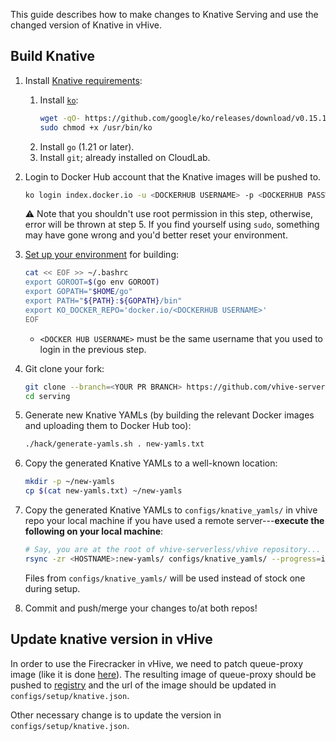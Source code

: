 This guide describes how to make changes to Knative Serving and use the changed version of Knative in vHive.

## Build Knative
1. Install [Knative requirements](https://github.com/knative/serving/blob/main/DEVELOPMENT.md#install-requirements):
   1. Install [`ko`](https://github.com/google/ko):
      ```sh
      wget -qO- https://github.com/google/ko/releases/download/v0.15.1/ko_0.15.1_Linux_x86_64.tar.gz | sudo tar -C /usr/bin/ -xz ko
      sudo chmod +x /usr/bin/ko
      ```
   2. Install `go` (1.21 or later).
   3. Install `git`; already installed on CloudLab.
4. Login to Docker Hub account that the Knative images will be pushed to.
   ```sh
   ko login index.docker.io -u <DOCKERHUB USERNAME> -p <DOCKERHUB PASSWORD>
   ```
   :warning: Note that you shouldn't use root permission in this step, otherwise, error will be thrown at step 5. If you find yourself using `sudo`, something may have gone wrong and you'd better reset your environment.
5. [Set up your environment](https://github.com/knative/serving/blob/main/DEVELOPMENT.md#set-up-your-environment) for building:
   ```sh
   cat << EOF >> ~/.bashrc
   export GOROOT=$(go env GOROOT)
   export GOPATH="$HOME/go"
   export PATH="${PATH}:${GOPATH}/bin"
   export KO_DOCKER_REPO='docker.io/<DOCKERHUB USERNAME>'
   EOF
   ```
   - `<DOCKER HUB USERNAME>` must be the same username that you used to login in the previous step.
6. Git clone your fork:
   ```sh
   git clone --branch=<YOUR PR BRANCH> https://github.com/vhive-serverless/serving
   cd serving
   ```
7. Generate new Knative YAMLs (by building the relevant Docker images and uploading them to Docker Hub too):
   ```sh
   ./hack/generate-yamls.sh . new-yamls.txt
   ```
8. Copy the generated Knative YAMLs to a well-known location:
   ```sh
   mkdir -p ~/new-yamls
   cp $(cat new-yamls.txt) ~/new-yamls
   ```
9. Copy the generated Knative YAMLs to `configs/knative_yamls/` in vhive repo your local machine if you have used a remote server---**execute the following on your local machine**:
   ```sh
   # Say, you are at the root of vhive-serverless/vhive repository...
   rsync -zr <HOSTNAME>:new-yamls/ configs/knative_yamls/ --progress=info2
   ```

   Files from `configs/knative_yamls/` will be used instead of stock one during setup.
10. Commit and push/merge your changes to/at both repos!

## Update knative version in vHive

In order to use the Firecracker in vHive, we need to patch queue-proxy image (like it is done [here](https://github.com/vhive-serverless/serving/pull/2)). The resulting image of queue-proxy should be pushed to [registry](https://github.com/vhive-serverless/serving/pkgs/container/queue-39be6f1d08a095bd076a71d288d295b6) and the url of the image should be updated in `configs/setup/knative.json`.

Other necessary change is to update the version in `configs/setup/knative.json`.